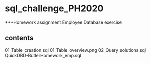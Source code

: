 # sql_challenge_PH2020
***Homework assignment  Employee Database exercise 
## contents
01_Table_creation.sql
01_Table_overview.png
02_Query_solutions.sql
QuickDBD-ButlerHomework_emp.sql
